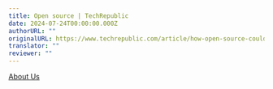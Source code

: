 ```yaml
---
title: Open source | TechRepublic
date: 2024-07-24T00:00:00.000Z
authorURL: ""
originalURL: https://www.techrepublic.com/article/how-open-source-could-help-empower-social-change/
translator: ""
reviewer: ""
---
```


[About Us][1]

<!-- more -->

[1]: https://www.techrepublic.com/about/
